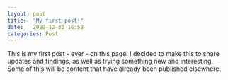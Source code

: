 ```yaml
---
layout: post
title:  "My first post!"
date:   2020-12-30 16:58
categories: Post
---
```

This is my first post - ever - on this page.
I decided to make this to share updates and findings, as well as trying something new and interesting. Some of this will be content that have already been published elsewhere.